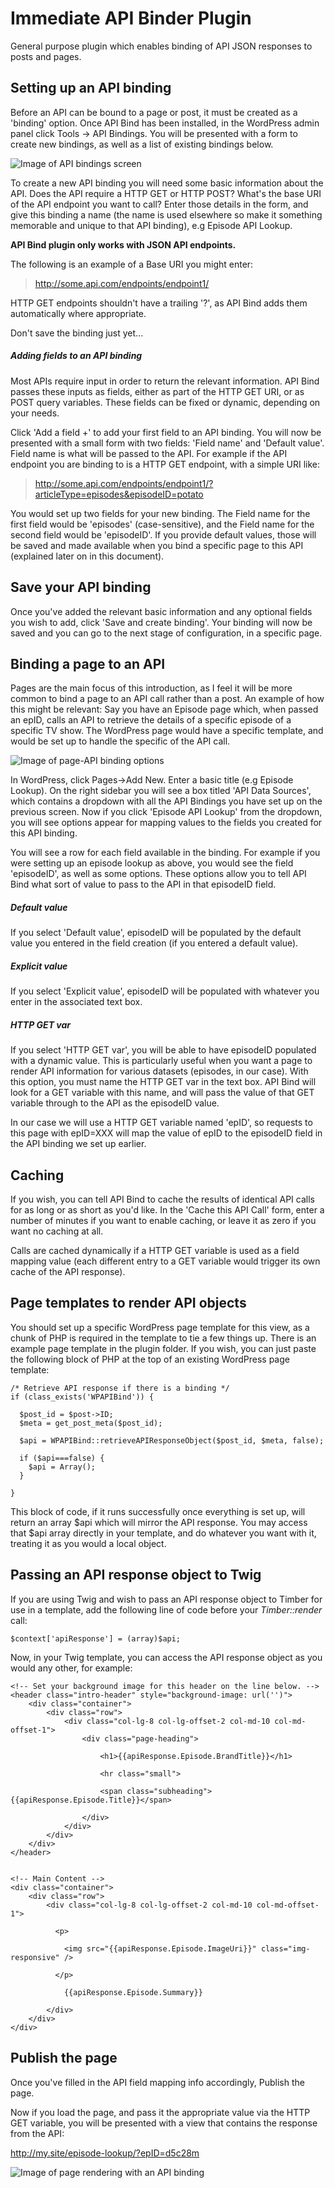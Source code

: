 # Immediate API Binder Plugin

General purpose plugin which enables binding of API JSON responses to posts and pages.

## Setting up an API binding

Before an API can be bound to a page or post, it must be created as a 'binding' option. Once API Bind has been installed, in the WordPress admin panel click Tools -> API Bindings. You will be presented with a form to create new bindings, as well as a list of existing bindings below.

![Image of API bindings screen](https://raw.github.immediate.co.uk/WCP/im-api-bind/master/inc/1.png?token=AAAAu1TMXcKhggLv3H3yBgAHtCCPgG_pks5XNHYkwA%3D%3D)

To create a new API binding you will need some basic information about the API. Does the API require a HTTP GET or HTTP POST? What's the base URI of the API endpoint you want to call? Enter those details in the form, and give this binding a name (the name is used elsewhere so make it something memorable and unique to that API binding), e.g Episode API Lookup.

**API Bind plugin only works with JSON API endpoints.**

The following is an example of a Base URI you might enter:

> http://some.api.com/endpoints/endpoint1/

HTTP GET endpoints shouldn't have a trailing '?', as API Bind adds them automatically where appropriate.

Don't save the binding just yet...

##### Adding fields to an API binding

Most APIs require input in order to return the relevant information. API Bind passes these inputs as fields, either as part of the HTTP GET URI, or as POST query variables. These fields can be fixed or dynamic, depending on your needs.

Click 'Add a field +' to add your first field to an API binding. You will now be presented with a small form with two fields: 'Field name' and 'Default value'. Field name is what will be passed to the API. For example if the API endpoint you are binding to is a HTTP GET endpoint, with a simple URI like:

> http://some.api.com/endpoints/endpoint1/?articleType=episodes&episodeID=potato

You would set up two fields for your new binding. The Field name for the first field would be 'episodes' (case-sensitive), and the Field name for the second field would be 'episodeID'. If you provide default values, those will be saved and made available when you bind a specific page to this API (explained later on in this document).

## Save your API binding

Once you've added the relevant basic information and any optional fields you wish to add, click 'Save and create binding'. Your binding will now be saved and you can go to the next stage of configuration, in a specific page.

## Binding a page to an API

Pages are the main focus of this introduction, as I feel it will be more common to bind a page to an API call rather than a post. An example of how this might be relevant: Say you have an Episode page which, when passed an epID, calls an API to retrieve the details of a specific episode of a specific TV show. The WordPress page would have a specific template, and would be set up to handle the specific of the API call.

![Image of page-API binding options](https://raw.github.immediate.co.uk/WCP/im-api-bind/master/inc/2.png?token=AAAAu759AUX7nCCI1AgLnfUfWPXAWQ22ks5XNHZ1wA%3D%3D)

In WordPress, click Pages->Add New. Enter a basic title (e.g Episode Lookup). On the right sidebar you will see a box titled 'API Data Sources', which contains a dropdown with all the API Bindings you have set up on the previous screen. Now if you click 'Episode API Lookup' from the dropdown, you will see options appear for mapping values to the fields you created for this API binding.

You will see a row for each field available in the binding. For example if you were setting up an episode lookup as above, you would see the field 'episodeID', as well as some options. These options allow you to tell API Bind what sort of value to pass to the API in that episodeID field.

##### Default value

If you select 'Default value', episodeID will be populated by the default value you entered in the field creation (if you entered a default value).

##### Explicit value

If you select 'Explicit value', episodeID will be populated with whatever you enter in the associated text box.

##### HTTP GET var

If you select 'HTTP GET var', you will be able to have episodeID populated with a dynamic value. This is particularly useful when you want a page to render API information for various datasets (episodes, in our case). With this option, you must name the HTTP GET var in the text box. API Bind will look for a GET variable with this name, and will pass the value of that GET variable through to the API as the episodeID value.

In our case we will use a HTTP GET variable named 'epID', so requests to this page with epID=XXX will map the value of epID to the episodeID field in the API binding we set up earlier.

## Caching

If you wish, you can tell API Bind to cache the results of identical API calls for as long or as short as you'd like. In the 'Cache this API Call' form, enter a number of minutes if you want to enable caching, or leave it as zero if you want no caching at all.

Calls are cached dynamically if a HTTP GET variable is used as a field mapping value (each different entry to a GET variable would trigger its own cache of the API response).

## Page templates to render API objects

You should set up a specific WordPress page template for this view, as a chunk of PHP is required in the template to tie a few things up. There is an example page template in the plugin folder. If you wish, you can just paste the following block of PHP at the top of an existing WordPress page template:

```
/* Retrieve API response if there is a binding */
if (class_exists('WPAPIBind')) {

  $post_id = $post->ID;
  $meta = get_post_meta($post_id);

  $api = WPAPIBind::retrieveAPIResponseObject($post_id, $meta, false);

  if ($api===false) {
    $api = Array();
  }

}
```

This block of code, if it runs successfully once everything is set up, will return an array $api which will mirror the API response. You may access that $api array directly in your template, and do whatever you want with it, treating it as you would a local object.

## Passing an API response object to Twig

If you are using Twig and wish to pass an API response object to Timber for use in a template, add the following line of code before your *Timber::render* call:

```
$context['apiResponse'] = (array)$api;
```

Now, in your Twig template, you can access the API response object as you would any other, for example:

```
<!-- Set your background image for this header on the line below. -->
<header class="intro-header" style="background-image: url('')">
    <div class="container">
        <div class="row">
            <div class="col-lg-8 col-lg-offset-2 col-md-10 col-md-offset-1">
                <div class="page-heading">

                    <h1>{{apiResponse.Episode.BrandTitle}}</h1>

                    <hr class="small">

                    <span class="subheading">{{apiResponse.Episode.Title}}</span>

                </div>
            </div>
        </div>
    </div>
</header>


<!-- Main Content -->
<div class="container">
    <div class="row">
        <div class="col-lg-8 col-lg-offset-2 col-md-10 col-md-offset-1">

          <p>

            <img src="{{apiResponse.Episode.ImageUri}}" class="img-responsive" />

          </p>

            {{apiResponse.Episode.Summary}}

        </div>
    </div>
</div>
```

## Publish the page

Once you've filled in the API field mapping info accordingly, Publish the page.

Now if you load the page, and pass it the appropriate value via the HTTP GET variable, you will be presented with a view that contains the response from the API:

http://my.site/episode-lookup/?epID=d5c28m

![Image of page rendering with an API binding](https://raw.github.immediate.co.uk/WCP/im-api-bind/master/inc/3.png?token=AAAAuzP-Xx2ceu5WZM_p4Z9OJYV7aqYEks5XNHaZwA%3D%3D)
